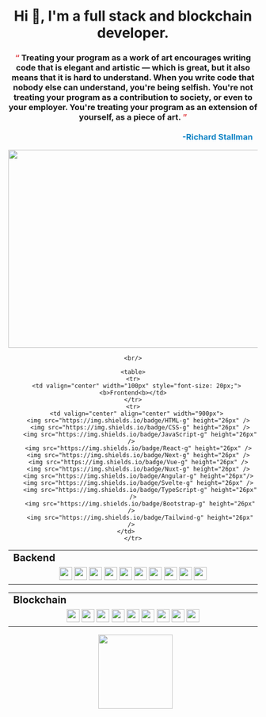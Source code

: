 <h1 align="center">Hi 👋, I'm a full stack and blockchain developer.</h1>

<div align="center">
    <h3>
        <span style="color: #E3484D;">“ </span>Treating your program as a work of art encourages writing code that is elegant and artistic — which is great, but it also means that it is hard to understand. When you write code that nobody else can understand, you're being selfish. You're not treating your program as a contribution to society, or even to your employer. You're treating your program as an extension of yourself, as a piece of art.<span style="color: #E3484D;"> ”</span><br /><br />
        <span style="color: #1284C5; display: flex; justify-content: end; padding-right: 10px;">-Richard Stallman</span>
    </h3>
</div>
<div align="center" style="witdh:100%"> 
     <img src="https://www.techieapps.com/wp-content/uploads/2018/12/hire-full-stack-developers-1.gif" height="400" width="800"  align="center" />

    <br/>
    
    <table>
    <tr>
      <td valign="center" width="100px" style="font-size: 20px;"><b>Frontend<b></td>
    </tr>
    <tr>
      <td valign="center" align="center" width="900px">
        <img src="https://img.shields.io/badge/HTML-g" height="26px" /> 
        <img src="https://img.shields.io/badge/CSS-g" height="26px" />
        <img src="https://img.shields.io/badge/JavaScript-g" height="26px" /> 
        <img src="https://img.shields.io/badge/React-g" height="26px" /> 
        <img src="https://img.shields.io/badge/Next-g" height="26px" /> 
        <img src="https://img.shields.io/badge/Vue-g" height="26px" /> 
        <img src="https://img.shields.io/badge/Nuxt-g" height="26px" /> 
        <img src="https://img.shields.io/badge/Angular-g" height="26px"/> 
        <img src="https://img.shields.io/badge/Svelte-g" height="26px" /> 
        <img src="https://img.shields.io/badge/TypeScript-g" height="26px" />
        <img src="https://img.shields.io/badge/Bootstrap-g" height="26px" /> 
        <img src="https://img.shields.io/badge/Tailwind-g" height="26px" /> 
      </td>      
    </tr>
  </table>
  <div align="center" style="witdh:100%"> 
  <table>
    <tr>
      <td valign="center" width="100px" style="font-size: 20px;"><b>Backend<b></td>
    </tr>
    <tr>
      <td valign="center" align="center" width="900px">
        <img src="https://img.shields.io/badge/Node.js-blue" height="26px" /> 
        <img src="https://img.shields.io/badge/Express-blue" height="26px" /> 
        <img src="https://img.shields.io/badge/PHP-blue" height="26px" /> 
        <img src="https://img.shields.io/badge/Laravel-blue" height="26px" /> 
        <img src="https://img.shields.io/badge/Ruby-blue" height="26px" /> 
        <img src="https://img.shields.io/badge/Ruby on Rails-blue" height="26px" /> 
        <img src="https://img.shields.io/badge/Django-blue" height="26px" /> 
        <img src="https://img.shields.io/badge/Python-blue" height="26px" /> 
        <img src="https://img.shields.io/badge/ASP.NET-blue" height="26px" /> 
        <img src="https://img.shields.io/badge/Go-blue" height="26px" /> 
      </td>
    </tr>
  </table>
  
 <table>
    <tr>
      <td valign="center" width="100px" style="font-size: 20px;"><b>Blockchain<b></td>
    </tr>
    <tr>
      <td valign="center" align="center" width="900px">
        <img src="https://img.shields.io/badge/Solidity-violet" height="26px" /> 
        <img src="https://img.shields.io/badge/Rust-violet" height="26px" /> 
        <img src="https://img.shields.io/badge/Web3.js-violet" height="26px" /> 
        <img src="https://img.shields.io/badge/Golang-violet" height="26px" /> 
        <img src="https://img.shields.io/badge/Polkadot-violet" height="26px" /> 
        <img src="https://img.shields.io/badge/Solana-violet" height="26px" /> 
        <img src="https://img.shields.io/badge/Smart Contract-violet" height="26px" /> 
        <img src="https://img.shields.io/badge/Bitcoin-violet" height="26px" />
        <img src="https://img.shields.io/badge/Substrate-violet" height="26px" />
      </td>
    </tr>
  </table>
</div>
<p align="center">
    <img height = "150px" style="margin-left: 10px;" src = "https://github-readme-stats.vercel.app/api/top-langs/?username=monolab825&theme=blueberry&hide_border=true&include_all_commits=true&count_private=true&layout=compact">
</p>
